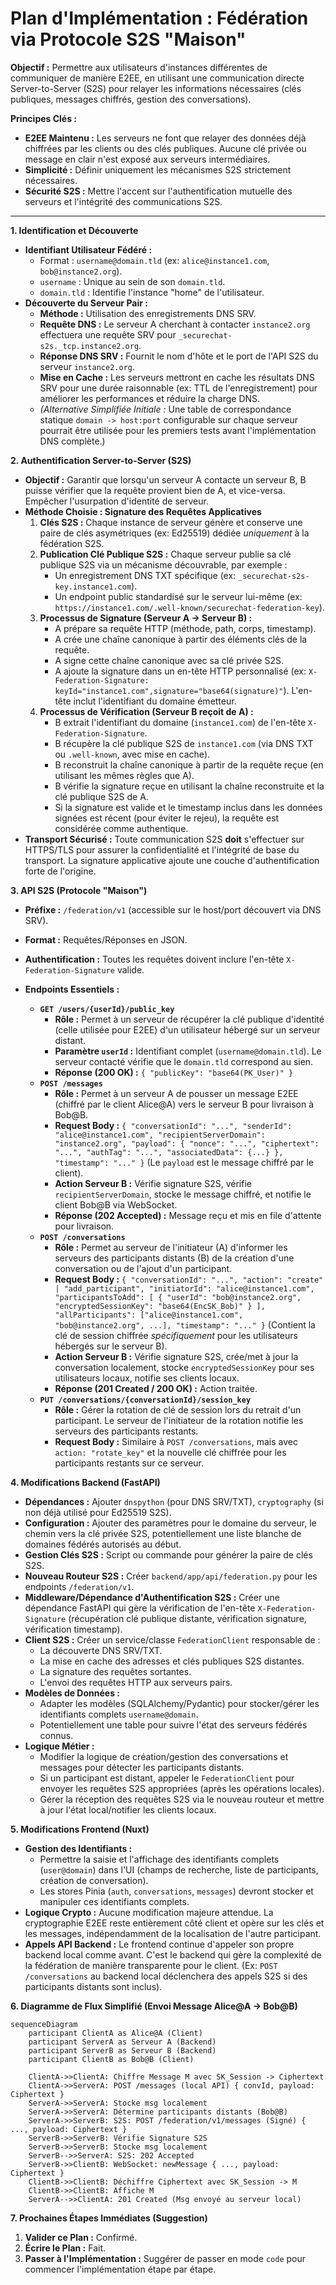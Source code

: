 # Plan d'Implémentation : Fédération via Protocole S2S "Maison"

**Objectif :** Permettre aux utilisateurs d'instances différentes de communiquer de manière E2EE, en utilisant une communication directe Server-to-Server (S2S) pour relayer les informations nécessaires (clés publiques, messages chiffrés, gestion des conversations).

**Principes Clés :**

*   **E2EE Maintenu :** Les serveurs ne font que relayer des données déjà chiffrées par les clients ou des clés publiques. Aucune clé privée ou message en clair n'est exposé aux serveurs intermédiaires.
*   **Simplicité :** Définir uniquement les mécanismes S2S strictement nécessaires.
*   **Sécurité S2S :** Mettre l'accent sur l'authentification mutuelle des serveurs et l'intégrité des communications S2S.

---

**1. Identification et Découverte**

*   **Identifiant Utilisateur Fédéré :**
    *   Format : `username@domain.tld` (ex: `alice@instance1.com`, `bob@instance2.org`).
    *   `username` : Unique au sein de son `domain.tld`.
    *   `domain.tld` : Identifie l'instance "home" de l'utilisateur.
*   **Découverte du Serveur Pair :**
    *   **Méthode :** Utilisation des enregistrements DNS SRV.
    *   **Requête DNS :** Le serveur A cherchant à contacter `instance2.org` effectuera une requête SRV pour `_securechat-s2s._tcp.instance2.org`.
    *   **Réponse DNS SRV :** Fournit le nom d'hôte et le port de l'API S2S du serveur `instance2.org`.
    *   **Mise en Cache :** Les serveurs mettront en cache les résultats DNS SRV pour une durée raisonnable (ex: TTL de l'enregistrement) pour améliorer les performances et réduire la charge DNS.
    *   *(Alternative Simplifiée Initiale :* Une table de correspondance statique `domain -> host:port` configurable sur chaque serveur pourrait être utilisée pour les premiers tests avant l'implémentation DNS complète.)

**2. Authentification Server-to-Server (S2S)**

*   **Objectif :** Garantir que lorsqu'un serveur A contacte un serveur B, B puisse vérifier que la requête provient bien de A, et vice-versa. Empêcher l'usurpation d'identité de serveur.
*   **Méthode Choisie : Signature des Requêtes Applicatives**
    1.  **Clés S2S :** Chaque instance de serveur génère et conserve une paire de clés asymétriques (ex: Ed25519) dédiée *uniquement* à la fédération S2S.
    2.  **Publication Clé Publique S2S :** Chaque serveur publie sa clé publique S2S via un mécanisme découvrable, par exemple :
        *   Un enregistrement DNS TXT spécifique (ex: `_securechat-s2s-key.instance1.com`).
        *   Un endpoint public standardisé sur le serveur lui-même (ex: `https://instance1.com/.well-known/securechat-federation-key`).
    3.  **Processus de Signature (Serveur A -> Serveur B) :**
        *   A prépare sa requête HTTP (méthode, path, corps, timestamp).
        *   A crée une chaîne canonique à partir des éléments clés de la requête.
        *   A signe cette chaîne canonique avec sa clé privée S2S.
        *   A ajoute la signature dans un en-tête HTTP personnalisé (ex: `X-Federation-Signature: keyId="instance1.com",signature="base64(signature)"`). L'en-tête inclut l'identifiant du domaine émetteur.
    4.  **Processus de Vérification (Serveur B reçoit de A) :**
        *   B extrait l'identifiant du domaine (`instance1.com`) de l'en-tête `X-Federation-Signature`.
        *   B récupère la clé publique S2S de `instance1.com` (via DNS TXT ou `.well-known`, avec mise en cache).
        *   B reconstruit la chaîne canonique à partir de la requête reçue (en utilisant les mêmes règles que A).
        *   B vérifie la signature reçue en utilisant la chaîne reconstruite et la clé publique S2S de A.
        *   Si la signature est valide et le timestamp inclus dans les données signées est récent (pour éviter le rejeu), la requête est considérée comme authentique.
*   **Transport Sécurisé :** Toute communication S2S **doit** s'effectuer sur HTTPS/TLS pour assurer la confidentialité et l'intégrité de base du transport. La signature applicative ajoute une couche d'authentification forte de l'origine.

**3. API S2S (Protocole "Maison")**

*   **Préfixe :** `/federation/v1` (accessible sur le host/port découvert via DNS SRV).
*   **Format :** Requêtes/Réponses en JSON.
*   **Authentification :** Toutes les requêtes doivent inclure l'en-tête `X-Federation-Signature` valide.

*   **Endpoints Essentiels :**
    *   **`GET /users/{userId}/public_key`**
        *   **Rôle :** Permet à un serveur de récupérer la clé publique d'identité (celle utilisée pour E2EE) d'un utilisateur hébergé sur un serveur distant.
        *   **Paramètre `userId` :** Identifiant complet (`username@domain.tld`). Le serveur contacté vérifie que le `domain.tld` correspond au sien.
        *   **Réponse (200 OK) :** `{ "publicKey": "base64(PK_User)" }`
    *   **`POST /messages`**
        *   **Rôle :** Permet à un serveur A de pousser un message E2EE (chiffré par le client Alice@A) vers le serveur B pour livraison à Bob@B.
        *   **Request Body :** `{ "conversationId": "...", "senderId": "alice@instance1.com", "recipientServerDomain": "instance2.org", "payload": { "nonce": "...", "ciphertext": "...", "authTag": "...", "associatedData": {...} }, "timestamp": "..." }` (Le `payload` est le message chiffré par le client).
        *   **Action Serveur B :** Vérifie signature S2S, vérifie `recipientServerDomain`, stocke le message chiffré, et notifie le client Bob@B via WebSocket.
        *   **Réponse (202 Accepted) :** Message reçu et mis en file d'attente pour livraison.
    *   **`POST /conversations`**
        *   **Rôle :** Permet au serveur de l'initiateur (A) d'informer les serveurs des participants distants (B) de la création d'une conversation ou de l'ajout d'un participant.
        *   **Request Body :** `{ "conversationId": "...", "action": "create" | "add_participant", "initiatorId": "alice@instance1.com", "participantsToAdd": [ { "userId": "bob@instance2.org", "encryptedSessionKey": "base64(EncSK_Bob)" } ], "allParticipants": ["alice@instance1.com", "bob@instance2.org", ...], "timestamp": "..." }` (Contient la clé de session chiffrée *spécifiquement* pour les utilisateurs hébergés sur le serveur B).
        *   **Action Serveur B :** Vérifie signature S2S, crée/met à jour la conversation localement, stocke `encryptedSessionKey` pour ses utilisateurs locaux, notifie ses clients locaux.
        *   **Réponse (201 Created / 200 OK) :** Action traitée.
    *   **`PUT /conversations/{conversationId}/session_key`**
        *   **Rôle :** Gérer la rotation de clé de session lors du retrait d'un participant. Le serveur de l'initiateur de la rotation notifie les serveurs des participants restants.
        *   **Request Body :** Similaire à `POST /conversations`, mais avec `action: "rotate_key"` et la nouvelle clé chiffrée pour les participants restants sur ce serveur.

**4. Modifications Backend (FastAPI)**

*   **Dépendances :** Ajouter `dnspython` (pour DNS SRV/TXT), `cryptography` (si non déjà utilisé pour Ed25519 S2S).
*   **Configuration :** Ajouter des paramètres pour le domaine du serveur, le chemin vers la clé privée S2S, potentiellement une liste blanche de domaines fédérés autorisés au début.
*   **Gestion Clés S2S :** Script ou commande pour générer la paire de clés S2S.
*   **Nouveau Routeur S2S :** Créer `backend/app/api/federation.py` pour les endpoints `/federation/v1`.
*   **Middleware/Dépendance d'Authentification S2S :** Créer une dépendance FastAPI qui gère la vérification de l'en-tête `X-Federation-Signature` (récupération clé publique distante, vérification signature, vérification timestamp).
*   **Client S2S :** Créer un service/classe `FederationClient` responsable de :
    *   La découverte DNS SRV/TXT.
    *   La mise en cache des adresses et clés publiques S2S distantes.
    *   La signature des requêtes sortantes.
    *   L'envoi des requêtes HTTP aux serveurs pairs.
*   **Modèles de Données :**
    *   Adapter les modèles (SQLAlchemy/Pydantic) pour stocker/gérer les identifiants complets `username@domain`.
    *   Potentiellement une table pour suivre l'état des serveurs fédérés connus.
*   **Logique Métier :**
    *   Modifier la logique de création/gestion des conversations et messages pour détecter les participants distants.
    *   Si un participant est distant, appeler le `FederationClient` pour envoyer les requêtes S2S appropriées (après les opérations locales).
    *   Gérer la réception des requêtes S2S via le nouveau routeur et mettre à jour l'état local/notifier les clients locaux.

**5. Modifications Frontend (Nuxt)**

*   **Gestion des Identifiants :**
    *   Permettre la saisie et l'affichage des identifiants complets (`user@domain`) dans l'UI (champs de recherche, liste de participants, création de conversation).
    *   Les stores Pinia (`auth`, `conversations`, `messages`) devront stocker et manipuler ces identifiants complets.
*   **Logique Crypto :** Aucune modification majeure attendue. La cryptographie E2EE reste entièrement côté client et opère sur les clés et les messages, indépendamment de la localisation de l'autre participant.
*   **Appels API Backend :** Le frontend continue d'appeler son propre backend local comme avant. C'est le backend qui gère la complexité de la fédération de manière transparente pour le client. (Ex: `POST /conversations` au backend local déclenchera des appels S2S si des participants distants sont inclus).

**6. Diagramme de Flux Simplifié (Envoi Message Alice@A -> Bob@B)**

```mermaid
sequenceDiagram
    participant ClientA as Alice@A (Client)
    participant ServerA as Serveur A (Backend)
    participant ServerB as Serveur B (Backend)
    participant ClientB as Bob@B (Client)

    ClientA->>ClientA: Chiffre Message M avec SK_Session -> Ciphertext
    ClientA->>ServerA: POST /messages (local API) { convId, payload: Ciphertext }
    ServerA->>ServerA: Stocke msg localement
    ServerA->>ServerA: Détermine participants distants (Bob@B)
    ServerA->>ServerB: S2S: POST /federation/v1/messages (Signé) { ..., payload: Ciphertext }
    ServerB->>ServerB: Vérifie Signature S2S
    ServerB->>ServerB: Stocke msg localement
    ServerB-->>ServerA: S2S: 202 Accepted
    ServerB->>ClientB: WebSocket: newMessage { ..., payload: Ciphertext }
    ClientB->>ClientB: Déchiffre Ciphertext avec SK_Session -> M
    ClientB->>ClientB: Affiche M
    ServerA-->>ClientA: 201 Created (Msg envoyé au serveur local)
```

**7. Prochaines Étapes Immédiates (Suggestion)**

1.  **Valider ce Plan :** Confirmé.
2.  **Écrire le Plan :** Fait.
3.  **Passer à l'Implémentation :** Suggérer de passer en mode `code` pour commencer l'implémentation étape par étape.